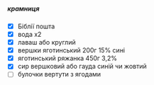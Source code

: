 ##### крамниця
- [x] Біблії пошта
- [x] вода х2
- [x] лаваш або круглий
- [x] вершки яготинський 200г 15% сині
- [x] яготинський ряжанка 450г 3,2%
- [x] сир вершковий або гауда синій чи жовтий
- [ ] булочки вертути з ягодами